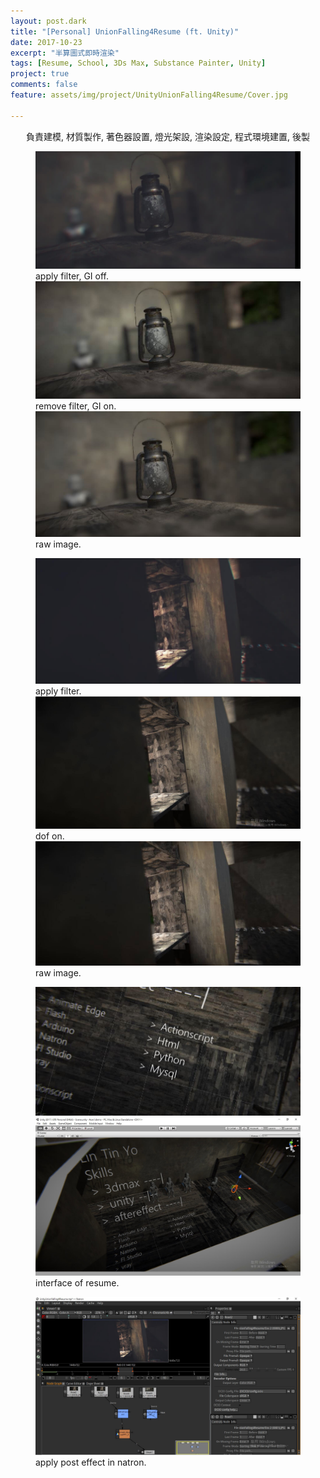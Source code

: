 ```yaml
---
layout: post.dark
title: "[Personal] UnionFalling4Resume (ft. Unity)"
date: 2017-10-23
excerpt: "半算圖式即時渲染"
tags: [Resume, School, 3Ds Max, Substance Painter, Unity]
project: true
comments: false
feature: assets/img/project/UnityUnionFalling4Resume/Cover.jpg

---
```

<center>負責建模, 材質製作, 著色器設置, 燈光架設, 渲染設定, 程式環境建置, 後製 </center>
<figure>
	<img src="/assets/img/project/UnityUnionFalling4Resume/Env 1 (0002).jpg">
	<figcaption>apply filter, GI off.</figcaption>
	<img src="/assets/img/project/UnityUnionFalling4Resume/Env 1 (0001).JPG">
	<figcaption>remove filter, GI on.</figcaption>
	<img src="/assets/img/project/UnityUnionFalling4Resume/Env 1 (0000).JPG">
	<figcaption>raw image.</figcaption>
</figure>
<figure >
	<img src="/assets/img/project/UnityUnionFalling4Resume/Env 2 (0002).jpg">
	<figcaption>apply filter.</figcaption>
	<img src="/assets/img/project/UnityUnionFalling4Resume/Env 2 (0001).JPG">
	<figcaption>dof on.</figcaption>
	<img src="/assets/img/project/UnityUnionFalling4Resume/Env 2 (0000).JPG">
	<figcaption>raw image.</figcaption>
</figure>
<figure class="half">
	<img src="/assets/img/project/UnityUnionFalling4Resume/Env 3 (0000).JPG">
	<img src="/assets/img/project/UnityUnionFalling4Resume/Env 3 (0001).jpg">
	<figcaption>interface of resume.</figcaption>	
</figure>
<figure>
	<img src="/assets/img/project/UnityUnionFalling4Resume/Workflow (0000).jpg">
	<figcaption>apply post effect in natron.</figcaption>
</figure>